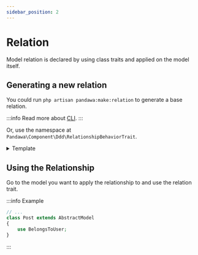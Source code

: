 ```yaml
---
sidebar_position: 2
---
```


# Relation

Model relation is declared by using class traits and applied on the model itself.

## Generating a new relation

You could run `php artisan pandawa:make:relation` to generate a base relation.

:::info
Read more about [CLI](/docs/getting-started/cli).
:::

Or, use the namespace at `Pandawa\Component\Ddd\RelationshipBehaviorTrait`.

<details>
  <summary>Template</summary>

  Replace the things encapsulated with `<>` including itself as well.

  ```php
  <?php

  declare(strict_types=1);

  // highlight-next-line
  namespace <Namespace>\<Folder>\Relation;

  use Pandawa\Component\Ddd\Relationship\BelongsTo;
  use Pandawa\Component\Ddd\RelationshipBehaviorTrait;

  // highlight-next-line
  trait BelongsTo<Who>
  {
      use RelationshipBehaviorTrait;

      //->
  }
  ```
</details>

## Using the Relationship

Go to the model you want to apply the relationship to and use the relation trait.

:::info Example
```php
// ...
class Post extends AbstractModel
{
    use BelongsToUser;
}
```
:::